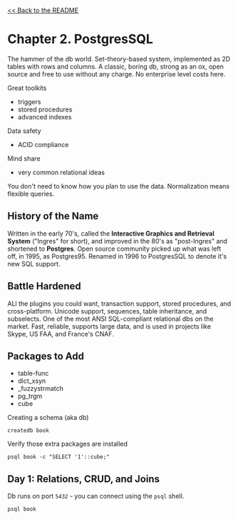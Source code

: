 [&lt;&lt; Back to the README](README.md)

# Chapter 2. PostgresSQL

The hammer of the db world. Set-theory-based system, implemented as 2D tables
with rows and columns. A classic, boring db, strong as an ox, open source and
free to use without any charge. No enterprise level costs here.

Great toolkits
+ triggers
+ stored procedures
+ advanced indexes

Data safety
+ ACID compliance

Mind share
+ very common relational ideas

You don't need to know how you plan to use the data. Normalization means
flexible queries. 

## History of the Name

Written in the early 70's, called the **Interactive Graphics and Retrieval System**
("Ingres" for short), and improved in the 80's as "post-Ingres" and shortened to
**Postgres**. Open source community picked up what was left off, in 1995, as
Postgres95. Renamed in 1996 to PostgresSQL to denote it's new SQL support.

## Battle Hardened

ALl the plugins you could want, transaction support, stored procedures, and
cross-platform. Unicode support, sequences, table inheritance, and subselects.
One of the most ANSI SQL-compliant relational dbs on the market. Fast, reliable,
supports large data, and is used in projects like Skype, US FAA, and France's CNAF.

## Packages to Add

+ table-func
+ dict_xsyn
+ _fuzzystrmatch
+ pg_trgm
+ cube

Creating a schema (aka db)

`createdb book`

Verify those extra packages are installed

`psql book -c "SELECT '1'::cube;"`

## Day 1: Relations, CRUD, and Joins

Db runs on port `5432` - you can connect using the `psql` shell.

`psql book`


